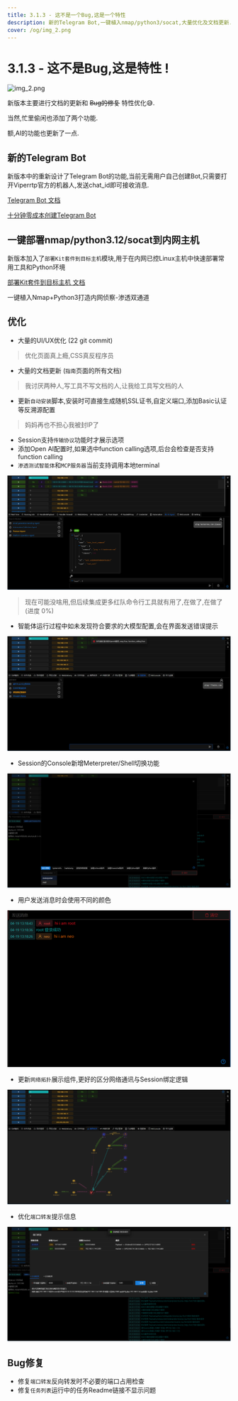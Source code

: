```yaml
---
title: 3.1.3 - 这不是一个Bug,这是一个特性
description: 新的Telegram Bot,一键植入nmap/python3/socat,大量优化及文档更新.当然,还有很多`特性`被修复了.
cover: /og/img_2.png
---
```


# 3.1.3 - 这不是Bug,这是特性 !

![img_2.png](/og/img_2.png)

新版本主要进行文档的更新和 ~~Bug的修复~~ 特性优化😅.

当然,忙里偷闲也添加了两个功能.

额,AI的功能也更新了一点.

## 新的Telegram Bot

新版本中的重新设计了Telegram Bot的功能,当前无需用户自己创建Bot,只需要打开Viperrtp官方的机器人,发送chat_id即可接收消息.

[Telegram Bot 文档](../../zh/guide/telegram_bot.md)

[十分钟零成本创建Telegram Bot](../../zh/training/create_free_telegram_bot_in_ten_minutes.md)

## 一键部署nmap/python3.12/socat到内网主机

新版本加入了`部署Kit套件到目标主机`模块,用于在内网已控Linux主机中快速部署常用工具和Python环境

[部署Kit套件到目标主机 文档](../../zh/module/Execution_CommandAndScriptingInterpreter_DeployKit.md)

一键植入Nmap+Python3打造内网侦察-渗透双通道

## 优化

- 大量的UI/UX优化 (22 git commit)

> 优化页面真上瘾,CSS真反程序员

- 大量的文档更新 (`指南`页面的所有文档)

> 我讨厌两种人,写工具不写文档的人,让我给工具写文档的人

- 更新`自动安装`脚本,安装时可直接生成随机SSL证书,自定义端口,添加Basic认证等反溯源配置

> 妈妈再也不担心我被封IP了

- Session支持`传输协议`功能时才展示选项
- 添加Open AI配置时,如果选中function calling选项,后台会检查是否支持function calling
- `渗透测试智能体`和`MCP服务器`当前支持调用本地terminal

![img_5.png](3_1_3_It_is_not_a_bug_it_is_a_feature/img_5.png)

> 现在可能没啥用,但后续集成更多红队命令行工具就有用了,在做了,在做了 (进度 0%)

- 智能体运行过程中如未发现符合要求的大模型配置,会在界面发送错误提示

![img.png](3_1_3_It_is_not_a_bug_it_is_a_feature/img.png)

- Session的Console新增Meterpreter/Shell切换功能

![img_2.png](3_1_3_It_is_not_a_bug_it_is_a_feature/img_2.png)

- 用户发送消息时会使用不同的颜色

![img_1.png](3_1_3_It_is_not_a_bug_it_is_a_feature/img_1.png)

- 更新`网络拓扑`展示组件,更好的区分网络通讯与Session绑定逻辑

![img_3.png](3_1_3_It_is_not_a_bug_it_is_a_feature/img_3.png)

- 优化`端口转发`提示信息

![img_4.png](3_1_3_It_is_not_a_bug_it_is_a_feature/img_4.png)

## Bug修复

- 修复`端口转发`反向转发时不必要的端口占用检查
- 修复`任务列表`运行中的任务Readme链接不显示问题
